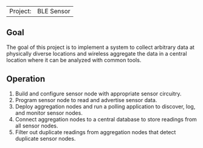 <table>
<tr><td>Project:</td><td>BLE Sensor</td>
</table>

Goal
----
The goal of this project is to implement a system to collect arbitrary data at physically diverse locations and wireless aggregate the data in a central location where it can be analyzed with common tools.

Operation
---------
1. Build and configure sensor node with appropriate sensor circuitry.
1. Program sensor node to read and advertise sensor data.
1. Deploy aggregation nodes and run a polling application to discover, log, and monitor sensor nodes.
1. Connect aggregation nodes to a central database to store readings from all sensor nodes.
1. Filter out duplicate readings from aggregation nodes that detect duplicate sensor nodes.
